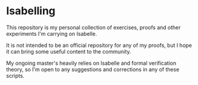 # Isabelling

This repository is my personal collection of exercises, proofs and other experiments I'm carrying on Isabelle.

It is not intended to be an official repository for any of my proofs, but I hope it can bring some useful content to the community.

My ongoing master's heavily relies on Isabelle and formal verification theory, so I'm open to any suggestions and corrections in any of these scripts.